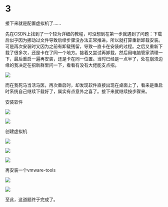 # 3

接下来就是配置虚拟机了......

先在CSDN上找到了一个较为详细的教程，可没想到在第一步就遇到了问题：下载后似乎因为挪动过文件导致后续步骤没办法正常推进。所以就打算重新卸载安装。可是再次安装时又因为之前有卸载残留，导致一直卡在安装的过程。之后又重新下载了很多次，还是卡在了同一个地方。接着又尝试再卸载，然后用电脑管家清理一下，最后重启一遍再安装，还是卡在同一位置。当时已经是一点半了，处在崩溃边缘的我决定在招新群里问一下，看看有没有大佬能支点招。

![](https://s3.bmp.ovh/imgs/2022/10/11/b4f676e11359e066.jpg)

而在我死马当活马医，再次重启时，却发现软件直接出现在桌面上了，看来是重启时系统自己继续下载好了，属实有点意外之喜了。接下来就继续按步骤来。

安装软件

![](https://s3.bmp.ovh/imgs/2022/10/11/93e28c8b8dd40cd2.png)

![](https://s3.bmp.ovh/imgs/2022/10/11/0c3f3a90493b0f59.png)

创建虚拟机

![](https://s3.bmp.ovh/imgs/2022/10/11/ca4d08c77e734426.png)

![](https://s3.bmp.ovh/imgs/2022/10/11/99fd60f0e8e95479.png)

![](https://s3.bmp.ovh/imgs/2022/10/11/6dba3a6343e54df4.png)

再安装一个vmware-tools

![](https://s3.bmp.ovh/imgs/2022/10/11/b3eb71cc062f4c96.png)

![](https://s3.bmp.ovh/imgs/2022/10/11/ae1c8ab2b999e3b0.png)

至此，这道题终于完成了。
